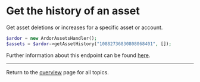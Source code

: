 # Get the history of an asset

Get asset deletions or increases for a specific asset or account.

```php
$ardor = new ArdorAssetsHandler();
$assets = $ardor->getAssetHistory("10882736830808068401", []);
```

Further information about this endpoint can be found [here](https://ardordocs.jelurida.com/Asset_Exchange#Get_Asset_History).

---
Return to the [overview](../overview.md) page for all topics.